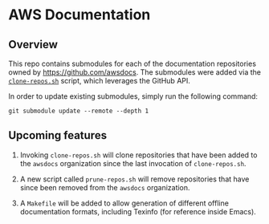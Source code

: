 # AWS Documentation

## Overview

This repo contains submodules for each of the documentation repositories owned
by <https://github.com/awsdocs>. The submodules were added via the
[`clone-repos.sh`](clone-repos.sh) script, which leverages the GitHub API.

In order to update existing submodules, simply run the following command:
```
git submodule update --remote --depth 1
```

## Upcoming features

1. Invoking `clone-repos.sh` will clone repositories that have been added to
   the `awsdocs` organization since the last invocation of `clone-repos.sh`.

2. A new script called `prune-repos.sh` will remove repositories that have
   since been removed from the `awsdocs` organization.

3. A `Makefile` will be added to allow generation of different offline
   documentation formats, including Texinfo (for reference inside Emacs).
